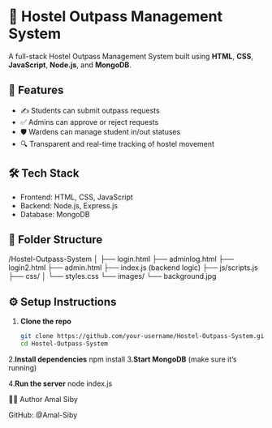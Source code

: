 # 🏨 Hostel Outpass Management System

A full-stack Hostel Outpass Management System built using **HTML**, **CSS**, **JavaScript**, **Node.js**, and **MongoDB**.

## 🚀 Features

- ✍️ Students can submit outpass requests
- ✅ Admins can approve or reject requests
- 🛡️ Wardens can manage student in/out statuses
- 🔍 Transparent and real-time tracking of hostel movement

## 🛠️ Tech Stack

- Frontend: HTML, CSS, JavaScript
- Backend: Node.js, Express.js
- Database: MongoDB

## 📁 Folder Structure

/Hostel-Outpass-System
│
├── login.html
├── adminlog.html
├── login2.html
├── admin.html
├── index.js (backend logic)
├── js/scripts.js
├── css/
│ └── styles.css
└── images/
└── background.jpg


## ⚙️ Setup Instructions

1. **Clone the repo**
   ```bash
   git clone https://github.com/your-username/Hostel-Outpass-System.git
   cd Hostel-Outpass-System
2.**Install dependencies**
     npm install
3.**Start MongoDB** (make sure it’s running)

4.**Run the server**
     node index.js



👨‍💻 Author
Amal Siby

GitHub: @Amal-Siby

